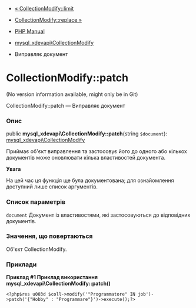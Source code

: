- [«
CollectionModify::limit](mysql-xdevapi-collectionmodify.limit.md)
- [CollectionModify::replace
»](mysql-xdevapi-collectionmodify.replace.md)

- [PHP Manual](index.md)
- [mysql_xdevapi\CollectionModify](class.mysql-xdevapi-collectionmodify.md)
- Виправляє документ

# CollectionModify::patch

(No version information available, might only be in Git)

CollectionModify::patch — Виправляє документ

### Опис

public **mysql_xdevapi\CollectionModify::patch**(string `$document`):
[mysql_xdevapi\CollectionModify](class.mysql-xdevapi-collectionmodify.md)

Приймає об'єкт виправлення та застосовує його до одного або кількох
документів може оновлювати кілька властивостей документа.

**Увага**

На цей час ця функція ще була документована; для
ознайомлення доступний лише список аргументів.

### Список параметрів

`document`
Документ із властивостями, які застосовуються до відповідних документів.

### Значення, що повертаються

Об'єкт CollectionModify.

### Приклади

**Приклад #1 Приклад використання
**mysql_xdevapi\CollectionModify::patch()****

` <?php$res u003d $coll->modify('"Programmatore" IN job')->patch('{"Hobby" : "Programmare"}')->execute();?> `
